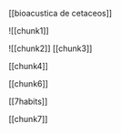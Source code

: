 [[bioacustica de cetaceos]]

![[chunk1]]

![[chunk2]]
[[chunk3]]




[[chunk4]]

[[chunk6]]

[[7habits]]



[[chunk7]]